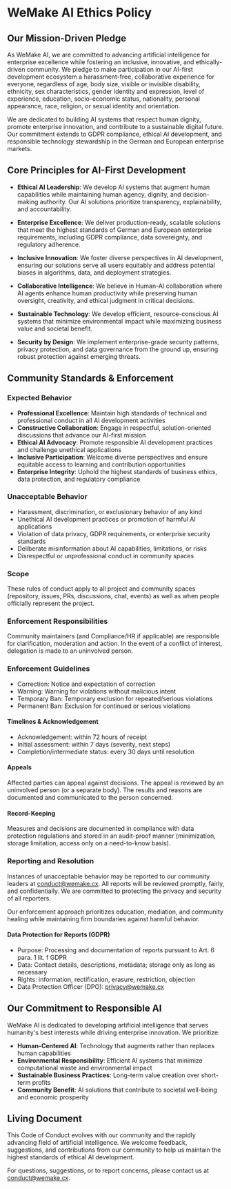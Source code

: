 # WeMake AI Ethics Policy

## Our Mission-Driven Pledge

As WeMake AI, we are committed to advancing artificial intelligence for enterprise excellence while fostering an
inclusive, innovative, and ethically-driven community. We pledge to make participation in our AI-first development
ecosystem a harassment-free, collaborative experience for everyone, regardless of age, body size, visible or invisible
disability, ethnicity, sex characteristics, gender identity and expression, level of experience, education,
socio-economic status, nationality, personal appearance, race, religion, or sexual identity and orientation.

We are dedicated to building AI systems that respect human dignity, promote enterprise innovation, and contribute to a
sustainable digital future. Our commitment extends to GDPR compliance, ethical AI development, and responsible
technology stewardship in the German and European enterprise markets.

## Core Principles for AI-First Development

- **Ethical AI Leadership**: We develop AI systems that augment human capabilities while maintaining human agency,
  dignity, and decision-making authority. Our AI solutions prioritize transparency, explainability, and accountability.

- **Enterprise Excellence**: We deliver production-ready, scalable solutions that meet the highest standards of German
  and European enterprise requirements, including GDPR compliance, data sovereignty, and regulatory adherence.

- **Inclusive Innovation**: We foster diverse perspectives in AI development, ensuring our solutions serve all users
  equitably and address potential biases in algorithms, data, and deployment strategies.

- **Collaborative Intelligence**: We believe in Human-AI collaboration where AI agents enhance human productivity while
  preserving human oversight, creativity, and ethical judgment in critical decisions.

- **Sustainable Technology**: We develop efficient, resource-conscious AI systems that minimize environmental impact
  while maximizing business value and societal benefit.

- **Security by Design**: We implement enterprise-grade security patterns, privacy protection, and data governance from
  the ground up, ensuring robust protection against emerging threats.

## Community Standards & Enforcement

### Expected Behavior

- **Professional Excellence**: Maintain high standards of technical and professional conduct in all AI development
  activities
- **Constructive Collaboration**: Engage in respectful, solution-oriented discussions that advance our AI-first mission
- **Ethical AI Advocacy**: Promote responsible AI development practices and challenge unethical applications
- **Inclusive Participation**: Welcome diverse perspectives and ensure equitable access to learning and contribution
  opportunities
- **Enterprise Integrity**: Uphold the highest standards of business ethics, data protection, and regulatory compliance

### Unacceptable Behavior

- Harassment, discrimination, or exclusionary behavior of any kind
- Unethical AI development practices or promotion of harmful AI applications
- Violation of data privacy, GDPR requirements, or enterprise security standards
- Deliberate misinformation about AI capabilities, limitations, or risks
- Disrespectful or unprofessional conduct in community spaces

### Scope

These rules of conduct apply to all project and community spaces (repository, issues, PRs, discussions, chat, events) as
well as when people officially represent the project.

### Enforcement Responsibilities

Community maintainers (and Compliance/HR if applicable) are responsible for clarification, moderation and action. In the
event of a conflict of interest, delegation is made to an uninvolved person.

### Enforcement Guidelines

- Correction: Notice and expectation of correction
- Warning: Warning for violations without malicious intent
- Temporary Ban: Temporary exclusion for repeated/serious violations
- Permanent Ban: Exclusion for continued or serious violations

#### Timelines & Acknowledgement

- Acknowledgement: within 72 hours of receipt
- Initial assessment: within 7 days (severity, next steps)
- Completion/intermediate status: every 30 days until resolution

#### Appeals

Affected parties can appeal against decisions. The appeal is reviewed by an uninvolved person (or a separate body). The
results and reasons are documented and communicated to the person concerned.

#### Record-Keeping

Measures and decisions are documented in compliance with data protection regulations and stored in an audit-proof manner
(minimization, storage limitation, access only on a need-to-know basis).

### Reporting and Resolution

Instances of unacceptable behavior may be reported to our community leaders at
[conduct@wemake.cx](mailto:conduct@wemake.cx). All reports will be reviewed promptly, fairly, and confidentially. We are
committed to protecting the privacy and security of all reporters.

Our enforcement approach prioritizes education, mediation, and community healing while maintaining firm boundaries
against harmful behavior.

#### Data Protection for Reports (GDPR)

- Purpose: Processing and documentation of reports pursuant to Art. 6 para. 1 lit. f GDPR
- Data: Contact details, descriptions, metadata; storage only as long as necessary
- Rights: information, rectification, erasure, restriction, objection
- Data Protection Officer (DPO): [privacy@wemake.cx](mailto:privacy@wemake.cx)

## Our Commitment to Responsible AI

WeMake AI is dedicated to developing artificial intelligence that serves humanity's best interests while driving
enterprise innovation. We prioritize:

- **Human-Centered AI**: Technology that augments rather than replaces human capabilities
- **Environmental Responsibility**: Efficient AI systems that minimize computational waste and environmental impact
- **Sustainable Business Practices**: Long-term value creation over short-term profits
- **Community Benefit**: AI solutions that contribute to societal well-being and economic prosperity

## Living Document

This Code of Conduct evolves with our community and the rapidly advancing field of artificial intelligence. We welcome
feedback, suggestions, and contributions from our community to help us maintain the highest standards of ethical AI
development.

For questions, suggestions, or to report concerns, please contact us at [conduct@wemake.cx](mailto:conduct@wemake.cx).
